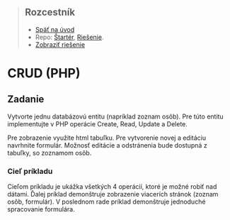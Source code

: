 <div class="hidden">

> ## Rozcestník
> - [Späť na úvod](../../README.md)
> - Repo: [Štartér](/../../tree/main/php/crud), [Riešenie](/../../tree/solution/php/crud).
> - [Zobraziť riešenie](riesenie.md)
</div>

# CRUD (PHP)

## Zadanie

Vytvorte jednu databázovú entitu (napríklad zoznam osôb). Pre túto entitu implementujte v PHP operácie Create, Read, Update a Delete.

Pre zobrazenie využite html tabuľku. Pre vytvorenie novej a editáciu navrhnite formulár. Možnosť editácie a odstránenia bude dostupná z tabuľky, so zoznamom osôb.

### Cieľ príkladu
Cieľom príkladu je ukážka všetkých 4 operácií, ktoré je možné robiť nad dátami. Ďalej príklad demonštruje zobrazenie viacerích stránok (zoznam osôb, formulár). V poslednom rade príklad demonštruje jednoduché spracovanie formulára.